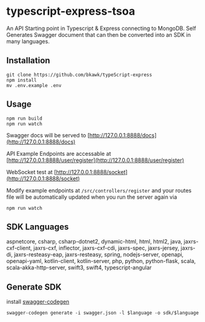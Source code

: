 # typescript-express-tsoa
An API Starting point in Typescript & Express connecting to MongoDB. Self Generates Swagger document that can then be converted into an SDK in many languages.  

## Installation  
```
git clone https://github.com/bkawk/typeScript-express
npm install
mv .env.example .env 
```  

## Usage  

```
npm run build
npm run watch
```  

Swagger docs will be served to [http://127.0.0.1:8888/docs](http://127.0.0.1:8888/docs)

API Example Endpoints are accessable at [http://127.0.0.1:8888/user/register](http://127.0.0.1:8888/user/register)

WebSocket test at [http://127.0.0.1:8888/socket](http://127.0.0.1:8888/socket)

Modify example endpoints at ```/src/controllers/register``` and your routes file will be automatically updated when you run the server again via 
```
npm run watch
```

## SDK Languages
aspnetcore, csharp, csharp-dotnet2, dynamic-html, html, html2, java, jaxrs-cxf-client, jaxrs-cxf, inflector, jaxrs-cxf-cdi, jaxrs-spec, jaxrs-jersey, jaxrs-di, jaxrs-resteasy-eap, jaxrs-resteasy, spring, nodejs-server, openapi, openapi-yaml, kotlin-client, kotlin-server, php, python, python-flask, scala, scala-akka-http-server, swift3, swift4, typescript-angular

## Generate SDK
install [swagger-codegen](https://swagger.io/docs/open-source-tools/swagger-codegen/)
```
swagger-codegen generate -i swagger.json -l $language -o sdk/$language
```


